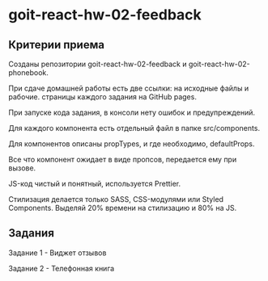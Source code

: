 # goit-react-hw-02-feedback

## Критерии приема

Созданы репозитории goit-react-hw-02-feedback и goit-react-hw-02-phonebook.

При сдаче домашней работы есть две ссылки: на исходные файлы и рабочие. страницы
каждого задания на GitHub pages.

При запуске кода задания, в консоли нету ошибок и предупреждений.

Для каждого компонента есть отдельный файл в папке src/components.

Для компонентов описаны propTypes, и где необходимо, defaultProps.

Все что компонент ожидает в виде пропсов, передается ему при вызове.

JS-код чистый и понятный, используется Prettier.

Стилизация делается только SASS, CSS-модулями или Styled Components. Выделяй 20%
времени на стилизацию и 80% на JS.

## Задания

Задание 1 - Виджет отзывов

Задание 2 - Телефонная книга

